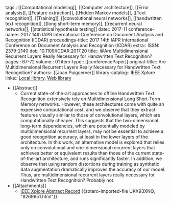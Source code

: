 tags:: [[Computational modeling]], [[Computer architecture]], [[Error analysis]], [[Feature extraction]], [[Hidden Markov models]], [[Text recognition]], [[Training]], [[convolutional neural networks]], [[handwritten text recognition]], [[long short-term memory]], [[recurrent neural networks]], [[statistical hypothesis testing]]
date:: 2017-11
conference-name:: 2017 14th IAPR International Conference on Document Analysis and Recognition (ICDAR)
proceedings-title:: 2017 14th IAPR International Conference on Document Analysis and Recognition (ICDAR)
extra:: ISSN: 2379-2140
doi:: 10.1109/ICDAR.2017.20
title:: @Are Multidimensional Recurrent Layers Really Necessary for Handwritten Text Recognition?
pages:: 67-72
volume:: 01
item-type:: [[conferencePaper]]
original-title:: Are Multidimensional Recurrent Layers Really Necessary for Handwritten Text Recognition?
authors:: [[Joan Puigcerver]]
library-catalog:: IEEE Xplore
links:: [Local library](zotero://select/groups/2386895/items/ZMZZ5UHK), [Web library](https://www.zotero.org/groups/2386895/items/ZMZZ5UHK)

- [[Abstract]]
	- Current state-of-the-art approaches to offline Handwritten Text Recognition extensively rely on Multidimensional Long Short-Term Memory networks. However, these architectures come with quite an expensive computational cost, and we observe that they extract features visually similar to those of convolutional layers, which are computationally cheaper. This suggests that the two-dimensional long-term dependencies, which are potentially modeled by multidimensional recurrent layers, may not be essential to achieve a good recognition accuracy, at least in the lower layers of the architecture. In this work, an alternative model is explored that relies only on convolutional and one-dimensional recurrent layers that achieves better or equivalent results than those of the current state-of-the-art architecture, and runs significantly faster. In addition, we observe that using random distortions during training as synthetic data augmentation dramatically improves the accuracy of our model. Thus, are multidimensional recurrent layers really necessary for Handwritten Text Recognition? Probably not.
- [[Attachments]]
	- [IEEE Xplore Abstract Record](https://ieeexplore.ieee.org/document/8269951) {{zotero-imported-file UKX93XNQ, "8269951.html"}}